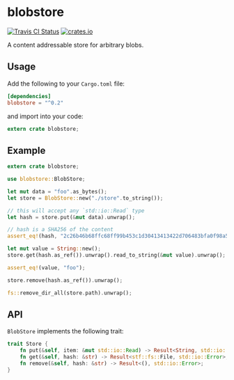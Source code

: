 # blobstore

[![Travis CI Status](https://travis-ci.org/scttnlsn/blobstore.svg?branch=master)](https://travis-ci.org/scttnlsn/blobstore)
[![crates.io](https://img.shields.io/crates/v/blobstore.svg)](https://crates.io/crates/blobstore)

A content addressable store for arbitrary blobs.

## Usage

Add the following to your `Cargo.toml` file:

```toml
[dependencies]
blobstore = "^0.2"
```

and import into your code:

```rust
extern crate blobstore;
```

## Example

```rust
extern crate blobstore;

use blobstore::BlobStore;

let mut data = "foo".as_bytes();
let store = BlobStore::new("./store".to_string());

// this will accept any `std::io::Read` type
let hash = store.put(&mut data).unwrap();

// hash is a SHA256 of the content
assert_eq!(hash, "2c26b46b68ffc68ff99b453c1d30413413422d706483bfa0f98a5e886266e7ae");

let mut value = String::new();
store.get(hash.as_ref()).unwrap().read_to_string(&mut value).unwrap();

assert_eq!(value, "foo");

store.remove(hash.as_ref()).unwrap();

fs::remove_dir_all(store.path).unwrap();
```

## API

`BlobStore` implements the following trait:

```rust
trait Store {
    fn put(&self, item: &mut std::io::Read) -> Result<String, std::io::Error>;
    fn get(&self, hash: &str) -> Result<stf::fs::File, std::io::Error>;
    fn remove(&self, hash: &str) -> Result<(), std::io::Error>;
}
```
